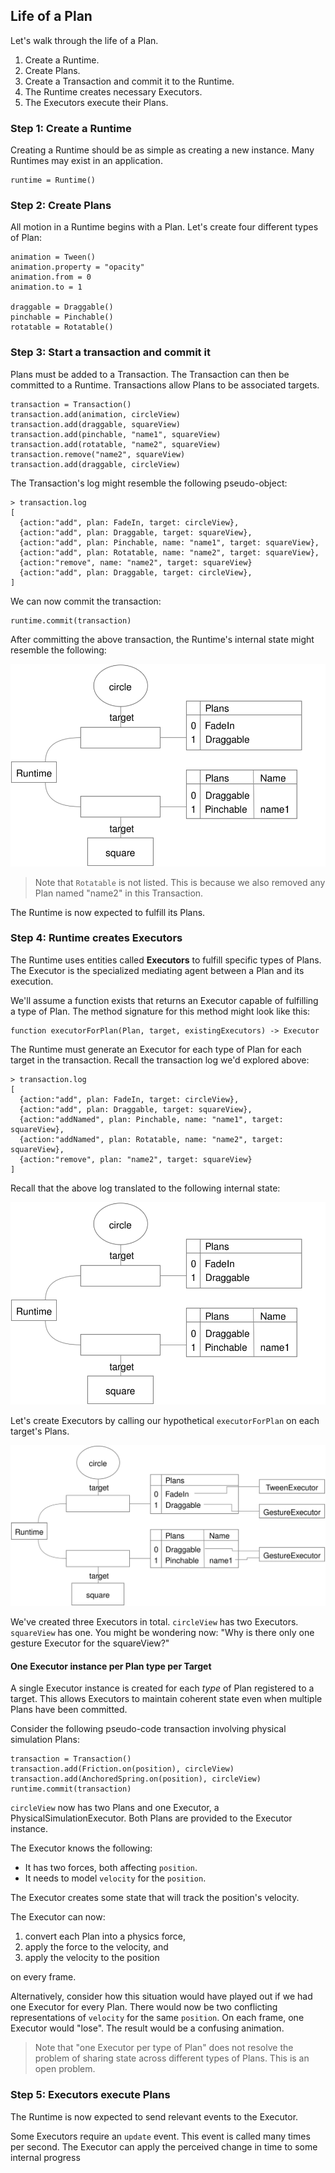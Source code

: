 ## Life of a Plan

Let's walk through the life of a Plan.

1. Create a Runtime.
1. Create Plans.
1. Create a Transaction and commit it to the Runtime.
1. The Runtime creates necessary Executors.
1. The Executors execute their Plans.

### Step 1: Create a Runtime

Creating a Runtime should be as simple as creating a new instance. Many Runtimes may exist in an application.

    runtime = Runtime()

### Step 2: Create Plans

All motion in a Runtime begins with a Plan. Let's create four different types of Plan:

    animation = Tween()
    animation.property = "opacity"
    animation.from = 0
    animation.to = 1
    
    draggable = Draggable()
    pinchable = Pinchable()
    rotatable = Rotatable()

### Step 3: Start a transaction and commit it

Plans must be added to a Transaction. The Transaction can then be committed to a Runtime. Transactions allow Plans to be associated targets.

    transaction = Transaction()
    transaction.add(animation, circleView)
    transaction.add(draggable, squareView)
    transaction.add(pinchable, "name1", squareView)
    transaction.add(rotatable, "name2", squareView)
    transaction.remove("name2", squareView)
    transaction.add(draggable, circleView)

The Transaction's log might resemble the following pseudo-object:

    > transaction.log
    [
      {action:"add", plan: FadeIn, target: circleView},
      {action:"add", plan: Draggable, target: squareView},
      {action:"add", plan: Pinchable, name: "name1", target: squareView},
      {action:"add", plan: Rotatable, name: "name2", target: squareView},
      {action:"remove", name: "name2", target: squareView}
      {action:"add", plan: Draggable, target: circleView},
    ]

We can now commit the transaction:

    runtime.commit(transaction)

After committing the above transaction, the Runtime's internal state might resemble the following:

![](../../_assets/TargetManagers.svg)

> Note that `Rotatable` is not listed. This is because we also removed any Plan named "name2" in this Transaction.

The Runtime is now expected to fulfill its Plans.

### Step 4: Runtime creates Executors

The Runtime uses entities called **Executors** to fulfill specific types of Plans. The Executor is the specialized mediating agent between a Plan and its execution.

We'll assume a function exists that returns an Executor capable of fulfilling a type of Plan. The method signature for this method might look like this:

    function executorForPlan(Plan, target, existingExecutors) -> Executor

The Runtime must generate an Executor for each type of Plan for each target in the transaction. Recall the transaction log we'd explored above:

    > transaction.log
    [
      {action:"add", plan: FadeIn, target: circleView},
      {action:"add", plan: Draggable, target: squareView},
      {action:"addNamed", plan: Pinchable, name: "name1", target: squareView},
      {action:"addNamed", plan: Rotatable, name: "name2", target: squareView},
      {action:"remove", plan: "name2", target: squareView}
    ]

Recall that the above log translated to the following internal state:

![](../../_assets/TargetManagers.svg)

Let's create Executors by calling our hypothetical `executorForPlan` on each target's Plans.

![](../../_assets/Executors.svg)

We've created three Executors in total. `circleView` has two Executors. `squareView` has one. You might be wondering now: "Why is there only one gesture Executor for the squareView?"

#### One Executor instance per Plan type per Target

A single Executor instance is created for each *type* of Plan registered to a target. This allows Executors to maintain coherent state even when multiple Plans have been committed.

Consider the following pseudo-code transaction involving physical simulation Plans:

    transaction = Transaction()
    transaction.add(Friction.on(position), circleView)
    transaction.add(AnchoredSpring.on(position), circleView)
    runtime.commit(transaction)

`circleView` now has two Plans and one Executor, a PhysicalSimulationExecutor. Both Plans are provided to the Executor instance.

The Executor knows the following:

- It has two forces, both affecting `position`.
- It needs to model `velocity` for the `position`.

The Executor creates some state that will track the position's velocity.

The Executor can now:

1. convert each Plan into a physics force,
2. apply the force to the velocity, and
3. apply the velocity to the position

on every frame.

Alternatively, consider how this situation would have played out if we had one Executor for every Plan. There would now be two conflicting representations of `velocity` for the same `position`. On each frame, one Executor would "lose". The result would be a confusing animation.

> Note that "one Executor per type of Plan" does not resolve the problem of sharing state across different types of Plans. This is an open problem.

### Step 5: Executors execute Plans

The Runtime is now expected to send relevant events to the Executor.

Some Executors require an `update` event. This event is called many times per second. The Executor can apply the perceived change in time to some internal progress
